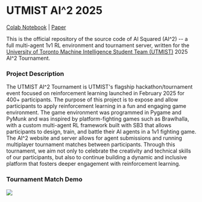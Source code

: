 # UTMIST AI^2 2025
[Colab Notebook](https://colab.research.google.com/drive/1V184vtHSagN13L0SbWGmnY-jCDvIefmm?usp=sharing) | [Paper](https://drive.google.com/file/d/1G0hatGPBXvh2j5byjfrqKBthknNOt5sp/view)

This is the official repository of the source code of AI Squared (AI^2) -- a full multi-agent 1v1 RL environment and tournament server, written for the [University of Toronto Machine Intelligence Student Team (UTMIST)](https://utmist.gitlab.io/) 2025 AI^2 Tournament.

### Project Description
The UTMIST AI^2 Tournament is UTMIST's flagship hackathon/tournament event focused on reinforcement learning launched in February 2025 for 400+ participants. The purpose of this project is to expose and allow participants to apply reinforcement learning in a fun and engaging game environment. The game environment was programmed in Pygame and PyMunk and was inspired by platform-fighting games such as Brawlhalla, with a custom multi-agent RL framework built with SB3 that allows participants to design, train, and battle their AI agents in a 1v1 fighting game. The AI^2 website and server allows for agent submissions and running multiplayer tournament matches between participants. Through this tournament, we aim not only to celebrate the creativity and technical skills of our participants, but also to continue building a dynamic and inclusive platform that fosters deeper engagement with reinforcement learning.

### Tournament Match Demo

<img src="docs/aisquaredv4.gif"></img>